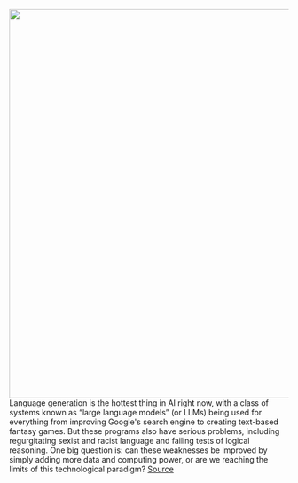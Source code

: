 <img src='https://cdn.vox-cdn.com/thumbor/Z8jztI3RujKx6cNIpXjWkyOODmo=/47x217:1934x1351/1200x800/filters:focal(857x517:1183x843)/cdn.vox-cdn.com/uploads/chorus_image/image/70244595/acastro_200730_1777_ai_0001.0.jpg' width='700px' /><br/>
Language generation is the hottest thing in AI right now, with a class of systems known as “large language models” (or LLMs) being used for everything from improving Google's search engine to creating text-based fantasy games. But these programs also have serious problems, including regurgitating sexist and racist language and failing tests of logical reasoning. One big question is: can these weaknesses be improved by simply adding more data and computing power, or are we reaching the limits of this technological paradigm?
<a href='https://www.theverge.com/2021/12/8/22822199/large-language-models-ai-deepmind-scaling-gopher'> Source <a/>